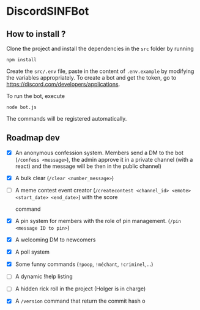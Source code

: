 # DiscordSINFBot

## How to install ?

Clone the project and install the dependencies in the `src` folder by running

```console
npm install
```

Create the `src/.env` file, paste in the content of `.env.example` by modifying the variables appropriately.
To create a bot and get the token, go to https://discord.com/developers/applications.

To run the bot, execute

```console
node bot.js
```

The commands will be registered automatically.

## Roadmap dev

- [x] An anonymous confession system. Members send a DM to the bot (`/confess <message>`), the admin approve it in a
  private channel (with a react) and the message will be then in the public channel)
- [x] A bulk clear (`/clear <number_message>`)
- [ ] A meme contest event creator (`/createcontest <channel_id> <emote> <start_date> <end_date>`) with the score
  
  command
- [x] A pin system for members with the role of pin management. (`/pin <message ID to pin>`)
- [x] A welcoming DM to newcomers
- [x] A poll system
- [x] Some funny commands (`!poop`, `!méchant`, `!criminel`,...)
- [ ] A dynamic !help listing
- [ ] A hidden rick roll in the project (Holger is in charge)
- [x] A `/version` command that return the commit hash o
